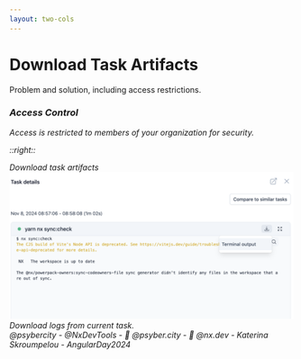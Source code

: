 ```yaml
---
layout: two-cols
---
```


# Download Task Artifacts

<div class="mt-8 pr-8">
  <div v-click class="text-xl mb-8">
    Problem and solution, including access restrictions.
  </div>

  <div v-click class="bg-blue-50 dark:bg-blue-900 p-6 rounded-lg mt-8">
    <h3 class="font-bold text-lg mb-4">
      <i class="i-mdi-shield-check mr-2" />
      Access Control
    </h3>
    <p class="text-sm">
      Access is restricted to members of your organization for security.
    </p>
  </div>
</div>

::right::

  <div v-click class="flex-1 ml-8">
    <div class="border dark:border-gray-700 rounded-lg p-4">
      <div class="text-center mb-4 font-bold">Download task artifacts</div>
      <div class="w-full h-64 bg-gray-100 dark:bg-gray-800 rounded flex items-center justify-center">
        <img 
        src="../images/download-task-artifacts.png" 
        alt="Download task artifacts" 
        />
      </div>
      <div class="text-sm text-center mt-4 text-gray-500">
        Download logs from current task.
      </div>
    </div>
  </div>

  <div class="absolute bottom-4 left-0 right-0 text-gray-400 text-sm text-center">
  @psybercity - @NxDevTools - 🦋 @psyber.city - 🦋 @nx.dev - Katerina Skroumpelou - AngularDay2024
</div>